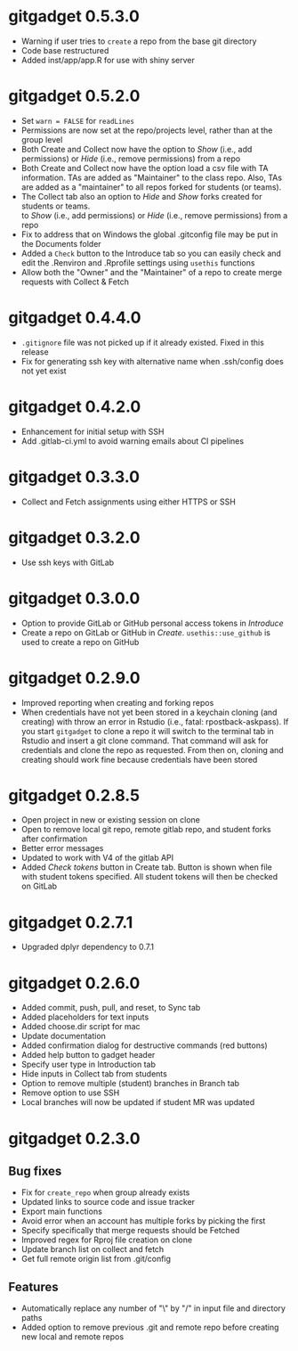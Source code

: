 # gitgadget 0.5.3.0

* Warning if user tries to `create` a repo from the base git directory
* Code base restructured
* Added inst/app/app.R for use with shiny server

# gitgadget 0.5.2.0

* Set `warn = FALSE` for `readLines`
* Permissions are now set at the repo/projects level, rather than at the group level
* Both Create and Collect now have the option to _Show_ (i.e., add permissions) or _Hide_ (i.e., remove permissions) from a repo
* Both Create and Collect now have the option load a csv file with TA information. TAs are added as "Maintainer" to the class repo. Also, TAs are added as a "maintainer" to all repos forked for students (or teams). 
* The Collect tab also an option to _Hide_ and _Show_ forks created for students or teams.  
to _Show_ (i.e., add permissions) or _Hide_ (i.e., remove permissions) from a repo
* Fix to address that on Windows the global .gitconfig file may be put in the Documents folder
* Added a `Check` button to the Introduce tab so you can easily check and edit the .Renviron and .Rprofile settings using `usethis` functions
* Allow both the "Owner" and the "Maintainer" of a repo to create merge requests with Collect & Fetch

# gitgadget 0.4.4.0

* `.gitignore` file was not picked up if it already existed. Fixed in this release
* Fix for generating ssh key with alternative name when .ssh/config does not yet exist 

# gitgadget 0.4.2.0

* Enhancement for initial setup with SSH
* Add .gitlab-ci.yml to avoid warning emails about CI pipelines

# gitgadget 0.3.3.0

* Collect and Fetch assignments using either HTTPS or SSH

# gitgadget 0.3.2.0

* Use ssh keys with GitLab

# gitgadget 0.3.0.0

* Option to provide GitLab or GitHub personal access tokens in _Introduce_
* Create a repo on GitLab or GitHub in _Create_. `usethis::use_github` is used to create a repo on GitHub

# gitgadget 0.2.9.0

* Improved reporting when creating and forking repos
* When credentials have not yet been stored in a keychain cloning (and creating) with throw an error in Rstudio (i.e., fatal: rpostback-askpass). If you start `gitgadget` to clone a repo it will switch to the terminal tab in Rstudio and insert a git clone command. That command will ask for credentials and clone the repo as requested. From then on, cloning and creating should work fine because credentials have been stored

# gitgadget 0.2.8.5

* Open project in new or existing session on clone
* Open to remove local git repo, remote gitlab repo, and student forks after confirmation
* Better error messages
* Updated to work with V4 of the gitlab API
* Added _Check tokens_ button in Create tab. Button is shown when file with student tokens specified. All student tokens will then be checked on GitLab

# gitgadget 0.2.7.1

* Upgraded dplyr dependency to 0.7.1

# gitgadget 0.2.6.0

- Added commit, push, pull, and reset, to Sync tab
- Added placeholders for text inputs
- Added choose.dir script for mac
- Update documentation
- Added confirmation dialog for destructive commands (red buttons)
- Added help button to gadget header
- Specify user type in Introduction tab
- Hide inputs in Collect tab from students
- Option to remove multiple (student) branches in Branch tab
- Remove option to use SSH
- Local branches will now be updated if student MR was updated

# gitgadget 0.2.3.0

## Bug fixes

- Fix for `create_repo` when group already exists
- Updated links to source code and issue tracker
- Export main functions
- Avoid error when an account has multiple forks by picking the first
- Specify specifically that merge requests should be Fetched
- Improved regex for Rproj file creation on clone
- Update branch list on collect and fetch
- Get full remote origin list from .git/config

## Features 

- Automatically replace any number of "\\" by "/" in input file and directory paths
- Added option to remove previous .git and remote repo before creating new local and remote repos
